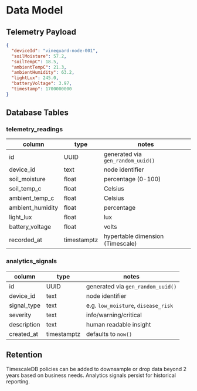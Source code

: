 # Data Model

## Telemetry Payload

```json
{
  "deviceId": "vineguard-node-001",
  "soilMoisture": 57.2,
  "soilTempC": 18.5,
  "ambientTempC": 21.3,
  "ambientHumidity": 63.2,
  "lightLux": 245.0,
  "batteryVoltage": 3.97,
  "timestamp": 1700000000
}
```

## Database Tables

### telemetry_readings

| column            | type      | notes                                   |
|-------------------|-----------|-----------------------------------------|
| id                | UUID      | generated via `gen_random_uuid()`       |
| device_id         | text      | node identifier                         |
| soil_moisture     | float     | percentage (0-100)                      |
| soil_temp_c       | float     | Celsius                                 |
| ambient_temp_c    | float     | Celsius                                 |
| ambient_humidity  | float     | percentage                              |
| light_lux         | float     | lux                                     |
| battery_voltage   | float     | volts                                   |
| recorded_at       | timestamptz | hypertable dimension (Timescale)     |

### analytics_signals

| column      | type        | notes                                  |
|-------------|-------------|----------------------------------------|
| id          | UUID        | generated via `gen_random_uuid()`      |
| device_id   | text        | node identifier                        |
| signal_type | text        | e.g. `low_moisture`, `disease_risk`    |
| severity    | text        | info/warning/critical                  |
| description | text        | human readable insight                 |
| created_at  | timestamptz | defaults to `now()`                    |

## Retention

TimescaleDB policies can be added to downsample or drop data beyond 2 years
based on business needs. Analytics signals persist for historical reporting.
